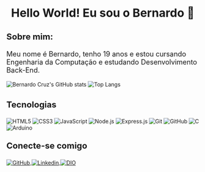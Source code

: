 <h1 style="
        font-size: 30px;
        text-align: center;"
>
    Hello World! Eu sou o Bernardo 👋
</h1>

<h3 style="
        font-size: 22px;
        text-align: left;"
>
    Sobre mim:
</h3>

<p style="font-size: 18px;">Meu nome é Bernardo, tenho 19 anos e estou cursando Engenharia da Computação e estudando Desenvolvimento Back-End.</p>

![Bernardo Cruz's GitHub stats](https://github-readme-stats.vercel.app/api?username=bernardo-04&show_icons=true&theme=dracula)
![Top Langs](https://github-readme-stats-git-masterrstaa-rickstaa.vercel.app/api/top-langs/?username=bernardo-04&layout=compact&theme=dracula&border_color=fff)

<h3 style="font-size: 22px">Tecnologias</h3>

![HTML5](https://img.shields.io/badge/HTML5-E34F26?style=for-the-badge&logo=html5&logoColor=white)
![CSS3](https://img.shields.io/badge/CSS3-1572B6?style=for-the-badge&logo=css3&logoColor=white)
![JavaScript](https://img.shields.io/badge/JavaScript-F7DF1E?style=for-the-badge&logo=javascript&logoColor=black)
![Node.js](https://img.shields.io/badge/Node.js-43853D?style=for-the-badge&logo=node.js&logoColor=white)
![Express.js](https://img.shields.io/badge/express.js-%23404d59.svg?style=for-the-badge&logo=express&logoColor=%2361DAFB)
![Git](https://img.shields.io/badge/GIT-E44C30?style=for-the-badge&logo=git&logoColor=white)
![GitHub](https://img.shields.io/badge/GitHub-000?style=for-the-badge&logo=github&logoColor=white)
![C](https://img.shields.io/badge/C-00599C?style=for-the-badge&logo=c&logoColor=white)
![Arduino](https://img.shields.io/badge/Arduino-00979D?style=for-the-badge&logo=arduino&logoColor=white)

<h3 style="font-size: 22px; margin-top: 25px">Conecte-se comigo</h3>

<div style="display: inline_block;">
    <a href="https://github.com/bernardo-04" target="_blank">
        <img align="center" alt="GitHub" src="https://img.shields.io/badge/GitHub-000?style=for-the-badge&logo=github&logoColor=white">
    </a>
    <a href="https://www.linkedin.com/in/bernardo-cruz-dev/" target="_blank">
        <img align="center" alt="Linkedin" src="https://img.shields.io/badge/LinkedIn-0077B5?style=for-the-badge&logo=linkedin&logoColor=white"/>
    </a>
    <a href="https://www.dio.me/users/bernardo_bcruz" target="_blank">
        <img align="center" alt="DIO" src="https://img.shields.io/badge/Perfil DIO-cf4d6b?style=for-the-badge"/>
    </a>
</div>
